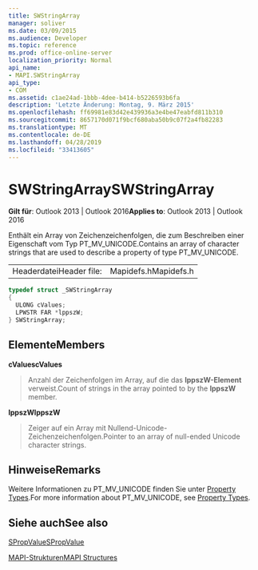 ```yaml
---
title: SWStringArray
manager: soliver
ms.date: 03/09/2015
ms.audience: Developer
ms.topic: reference
ms.prod: office-online-server
localization_priority: Normal
api_name:
- MAPI.SWStringArray
api_type:
- COM
ms.assetid: c1ae24ad-1bbb-4dee-b414-b5226593b6fa
description: 'Letzte Änderung: Montag, 9. März 2015'
ms.openlocfilehash: ff69981e83d42e439936a3e4be47eabfd811b310
ms.sourcegitcommit: 8657170d071f9bcf680aba50b9c07f2a4fb82283
ms.translationtype: MT
ms.contentlocale: de-DE
ms.lasthandoff: 04/28/2019
ms.locfileid: "33413605"
---
```

# <a name="swstringarray"></a><span data-ttu-id="b22bf-103">SWStringArray</span><span class="sxs-lookup"><span data-stu-id="b22bf-103">SWStringArray</span></span>

  
  
<span data-ttu-id="b22bf-104">**Gilt für**: Outlook 2013 | Outlook 2016</span><span class="sxs-lookup"><span data-stu-id="b22bf-104">**Applies to**: Outlook 2013 | Outlook 2016</span></span> 
  
<span data-ttu-id="b22bf-105">Enthält ein Array von Zeichenzeichenfolgen, die zum Beschreiben einer Eigenschaft vom Typ PT_MV_UNICODE.</span><span class="sxs-lookup"><span data-stu-id="b22bf-105">Contains an array of character strings that are used to describe a property of type PT_MV_UNICODE.</span></span> 
  
|||
|:-----|:-----|
|<span data-ttu-id="b22bf-106">Headerdatei</span><span class="sxs-lookup"><span data-stu-id="b22bf-106">Header file:</span></span>  <br/> |<span data-ttu-id="b22bf-107">Mapidefs.h</span><span class="sxs-lookup"><span data-stu-id="b22bf-107">Mapidefs.h</span></span>  <br/> |
   
```cpp
typedef struct _SWStringArray
{
  ULONG cValues;
  LPWSTR FAR *lppszW;
} SWStringArray;

```

## <a name="members"></a><span data-ttu-id="b22bf-108">Elemente</span><span class="sxs-lookup"><span data-stu-id="b22bf-108">Members</span></span>

 <span data-ttu-id="b22bf-109">**cValues**</span><span class="sxs-lookup"><span data-stu-id="b22bf-109">**cValues**</span></span>
  
> <span data-ttu-id="b22bf-110">Anzahl der Zeichenfolgen im Array, auf die das **lppszW-Element** verweist.</span><span class="sxs-lookup"><span data-stu-id="b22bf-110">Count of strings in the array pointed to by the **lppszW** member.</span></span> 
    
 <span data-ttu-id="b22bf-111">**lppszW**</span><span class="sxs-lookup"><span data-stu-id="b22bf-111">**lppszW**</span></span>
  
> <span data-ttu-id="b22bf-112">Zeiger auf ein Array mit Nullend-Unicode-Zeichenzeichenfolgen.</span><span class="sxs-lookup"><span data-stu-id="b22bf-112">Pointer to an array of null-ended Unicode character strings.</span></span>
    
## <a name="remarks"></a><span data-ttu-id="b22bf-113">Hinweise</span><span class="sxs-lookup"><span data-stu-id="b22bf-113">Remarks</span></span>

<span data-ttu-id="b22bf-114">Weitere Informationen zu PT_MV_UNICODE finden Sie unter [Property Types](property-types.md).</span><span class="sxs-lookup"><span data-stu-id="b22bf-114">For more information about PT_MV_UNICODE, see [Property Types](property-types.md).</span></span>
  
## <a name="see-also"></a><span data-ttu-id="b22bf-115">Siehe auch</span><span class="sxs-lookup"><span data-stu-id="b22bf-115">See also</span></span>



[<span data-ttu-id="b22bf-116">SPropValue</span><span class="sxs-lookup"><span data-stu-id="b22bf-116">SPropValue</span></span>](spropvalue.md)


[<span data-ttu-id="b22bf-117">MAPI-Strukturen</span><span class="sxs-lookup"><span data-stu-id="b22bf-117">MAPI Structures</span></span>](mapi-structures.md)

